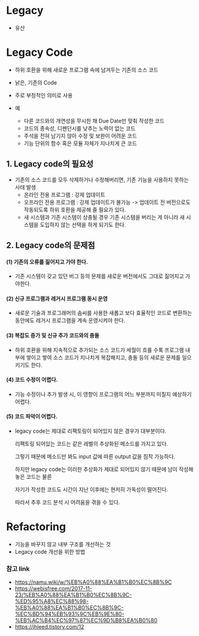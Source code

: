 # Legacy

- 유산



# Legacy Code

- 하위 호환을 위해 새로운 프로그램 속에 남겨두는 기존의 소스 코드
- 낡은, 기존의 Code

- 주로 부정적인 의미로 사용
- 예
  - 다른 코드와의 개연성을 무시한 채 Due Date만 맞춰 작성한 코드
  - 코드의 종속성, 디펜던시를 낮추는 노력이 없는 코드
  - 주석을 전혀 남기지 않아 수정 및 보완이 어려운 코드
  - 기능 단위의 함수 혹은 모듈 자체가 지나치게 큰 코드



## 1. Legacy code의 필요성

- 기존의 소스 코드를 모두 삭제하거나 수정해버리면, 기존 기능을 사용하지 못하는 사태 발생
  - 온라인 전용 프로그램 : 강제 업데이트
  - 오프라인 전용 프로그램 : 강제 업데이트가 불가능 -> 업데이트 전 버전으로도 작동되도록 하위 호환을 제공해 줄 필요가 있다.
  - 새 시스템과 기존 시스템이 상충될 경우 기존 시스템을 버리는 게 아니라 새 시스템을 도입하지 않는 선택을 하게 되기도 한다.



## 2. Legacy code의 문제점

#### (1) 기존의 오류를 짊어지고 가야 한다.

- 기존 시스템이 갖고 있던 버그 등의 문제를 새로운 버전에서도 그대로 짊어지고 가야한다.



#### (2) 신규 프로그램과 레거시 프로그램 동시 운영

- 새로운 기술과 프로그래머의 솜씨를 사용한 새롭고 보다 효율적인 코드로 변환하는 동안에도 레거시 프로그램을 계속 운영시켜야 한다.



#### (3) 복잡도 증가 및 신규 추가 코드와의 충돌

- 하위 호환을 위해 지속적으로 추가되는 소스 코드가 세월이 흐를 수록 프로그램 내부에 쌓이고 쌓여 소스 코드가 지나치게 복잡해지고, 충돌 등의 새로운 문제를 일으키기도 한다.



#### (4) 코드 수정이 어렵다.

- 기능 수정이나 추가 발생 시, 이 영향이 프로그램의 어느 부분까지 미칠지 예상하기 어렵다.



#### (5) 코드 파악이 어렵다.

- legacy code는 제대로 리팩토링이 되어있지 않은 경우가 대부분이다.

  리팩토링 되어있는 코드는 같은 레벨의 추상화된 메소드를 가지고 있다. 

  그렇기 때문에 메소드만 봐도 input 값에 따른 output 값을 짐작 가능하다.

  하지만 legacy code는 이러한 추상화가 제대로 되어있지 않기 때문에 남이 작성해놓은 코드는 물론

  자기가 작성한 코드도 시간이 지난 이후에는 현저히 가독성이 떨어진다.

  따라서 추후 코드 분석 시 어려움을 겪을 수 있다.



### 

# Refactoring

- 기능을 바꾸지 않고 내부 구조를 개선하는 것
- Legacy code 개선을 위한 방법





### 참고 link

- https://namu.wiki/w/%EB%A0%88%EA%B1%B0%EC%8B%9C
- https://webisfree.com/2017-11-23/%EB%A0%88%EA%B1%B0%EC%8B%9C-%ED%95%A8%EC%88%98-%EB%A0%88%EA%B1%B0%EC%8B%9C-%EC%BD%94%EB%93%9C%EB%9E%80-%EB%AC%B4%EC%97%87%EC%9D%B8%EA%B0%80
- https://jhleed.tistory.com/12